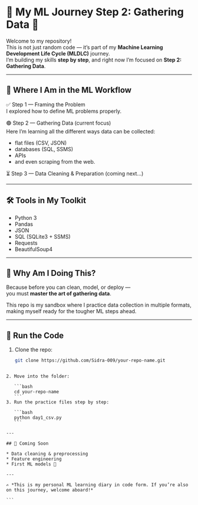 # 🧠 My ML Journey Step 2: Gathering Data 🚀

Welcome to my repository!  
This is not just random code — it’s part of my **Machine Learning Development Life Cycle (MLDLC)** journey.  
I’m building my skills **step by step**, and right now I’m focused on **Step 2: Gathering Data**.


---

## 🔄 Where I Am in the ML Workflow

✅ Step 1 — Framing the Problem  
   I explored how to define ML problems properly.  

🟢 Step 2 — Gathering Data (current focus)  
   Here I’m learning all the different ways data can be collected:  
   - flat files (CSV, JSON)  
   - databases (SQL, SSMS)  
   - APIs  
   - and even scraping from the web.  

⏳ Step 3 — Data Cleaning & Preparation (coming next...)  

---

## 🛠️ Tools in My Toolkit
- Python 3  
- Pandas  
- JSON  
- SQL (SQLite3 + SSMS)  
- Requests  
- BeautifulSoup4  

---

## 🎯 Why Am I Doing This?
Because before you can clean, model, or deploy —  
you must **master the art of gathering data**.  

This repo is my sandbox where I practice data collection in multiple formats, making myself ready for the tougher ML steps ahead.  

---

## 📌 Run the Code
1. Clone the repo:
   ```bash
   git clone https://github.com/Sidra-009/your-repo-name.git
````

2. Move into the folder:

   ```bash
   cd your-repo-name
   ```
3. Run the practice files step by step:

   ```bash
   python day1_csv.py
   ```

---

## 🌟 Coming Soon

* Data cleaning & preprocessing
* Feature engineering
* First ML models 🚀

---

✍️ *This is my personal ML learning diary in code form. If you’re also on this journey, welcome aboard!*

```
